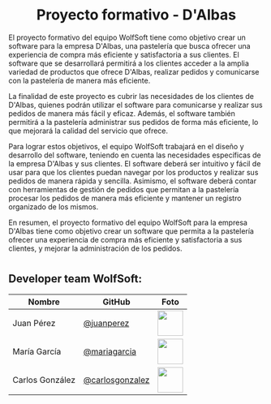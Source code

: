 <h1 align="center"> Proyecto formativo - D'Albas </h1>
<p align="center"> 

El proyecto formativo del equipo WolfSoft tiene como objetivo crear un software para la empresa D'Albas, una pastelería que busca ofrecer una experiencia de compra más eficiente y satisfactoria a sus clientes. El software que se desarrollará permitirá a los clientes acceder a la amplia variedad de productos que ofrece D'Albas, realizar pedidos y comunicarse con la pastelería de manera más eficiente.

La finalidad de este proyecto es cubrir las necesidades de los clientes de D'Albas, quienes podrán utilizar el software para comunicarse y realizar sus pedidos de manera más fácil y eficaz. Además, el software también permitirá a la pastelería administrar sus pedidos de forma más eficiente, lo que mejorará la calidad del servicio que ofrece.

Para lograr estos objetivos, el equipo WolfSoft trabajará en el diseño y desarrollo del software, teniendo en cuenta las necesidades específicas de la empresa D'Albas y sus clientes. El software deberá ser intuitivo y fácil de usar para que los clientes puedan navegar por los productos y realizar sus pedidos de manera rápida y sencilla. Asimismo, el software deberá contar con herramientas de gestión de pedidos que permitan a la pastelería procesar los pedidos de manera más eficiente y mantener un registro organizado de los mismos.

En resumen, el proyecto formativo del equipo WolfSoft para la empresa D'Albas tiene como objetivo crear un software que permita a la pastelería ofrecer una experiencia de compra más eficiente y satisfactoria a sus clientes, y mejorar la administración de los pedidos. </p>
#

## Developer team WolfSoft:

| Nombre | GitHub | Foto |
|--------|--------|------|
| Juan Pérez | [@juanperez](https://github.com/juanperez) | <img src="https://github.com/juanperez.png" width="50" height="50"> |
| María García | [@mariagarcia](https://github.com/mariagarcia) | <img src="https://github.com/mariagarcia.png" width="50" height="50"> |
| Carlos González | [@carlosgonzalez](https://github.com/carlosgonzalez) | <img src="https://github.com/carlosgonzalez.png" width="50" height="50"> |


